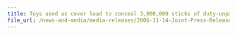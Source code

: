 ```yaml
---
title: Toys used as cover load to conceal 3,000,000 sticks of duty-unpaid cigarettes
file_url: /news-and-media/media-releases/2006-11-14-Joint-Press-Release.pdf
---
```

